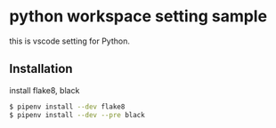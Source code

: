 # python workspace setting sample

this is vscode setting for Python.

## Installation

install flake8, black

```sh
$ pipenv install --dev flake8
$ pipenv install --dev --pre black
```
